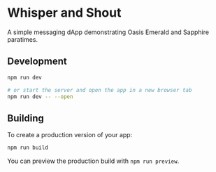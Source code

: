 
# Whisper and Shout

A simple messaging dApp demonstrating Oasis Emerald and Sapphire paratimes.

## Development

```bash
npm run dev

# or start the server and open the app in a new browser tab
npm run dev -- --open
```

## Building 

To create a production version of your app:

```bash
npm run build
```

You can preview the production build with `npm run preview`.

